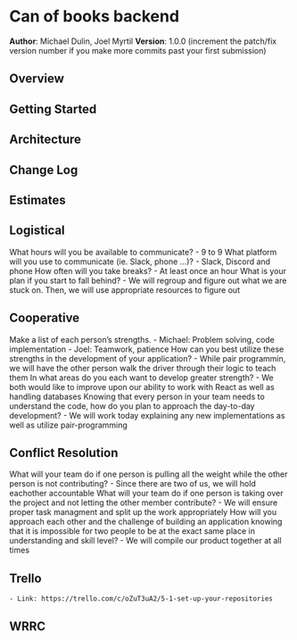 # Can of books backend

**Author**: Michael Dulin, Joel Myrtil
**Version**: 1.0.0 (increment the patch/fix version number if you make more commits past your first submission)

## Overview
<!-- Provide a high level overview of what this application is and why you are building it, beyond the fact that it's an assignment for this class. (i.e. What's your problem domain?) -->

## Getting Started
<!-- What are the steps that a user must take in order to build this app on their own machine and get it running? -->

## Architecture
<!-- Provide a detailed description of the application design. What technologies (languages, libraries, etc) you're using, and any other relevant design information. -->

## Change Log
<!-- Use this area to document the iterative changes made to your application as each feature is successfully implemented. Use time stamps. Here's an example:

01-01-2001 4:59pm - Application now has a fully-functional express server, with a GET route for the location resource. -->

## Estimates
<!-- See below -->

## Logistical
What hours will you be available to communicate?
    - 9 to 9
What platform will you use to communicate (ie. Slack, phone …)?
    - Slack, Discord and phone
How often will you take breaks?
    - At least once an hour
What is your plan if you start to fall behind?
    - We will regroup and figure out what we are stuck on. Then, we will use appropriate resources to figure out 


## Cooperative
Make a list of each person’s strengths.
    - Michael: Problem solving, code implementation
    - Joel: Teamwork, patience
How can you best utilize these strengths in the development of your application?
    - While pair programmin, we will have the other person walk the driver through their logic to teach them
In what areas do you each want to develop greater strength?
    - We both would like to improve upon our ability to work with React as well as handling databases
Knowing that every person in your team needs to understand the code, how do you plan to approach the day-to-day development?
    - We will work today explaining any new implementations as well as utilize pair-programming  


## Conflict Resolution
What will your team do if one person is pulling all the weight while the other person is not contributing?
    - Since there are two of us, we will hold eachother accountable 
What will your team do if one person is taking over the project and not letting the other member contribute?
    - We will ensure proper task managment and split up the work appropriately
How will you approach each other and the challenge of building an application knowing that it is impossible for two people to be at the exact same place in understanding and skill level?
    - We will compile our product together at all times

## Trello
    - Link: https://trello.com/c/oZuT3uA2/5-1-set-up-your-repositories

## WRRC